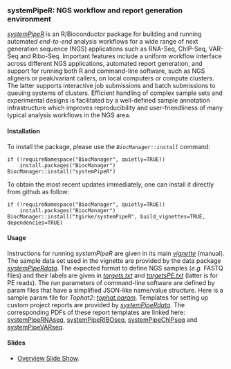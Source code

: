 ### systemPipeR: NGS workflow and report generation environment 

[_systemPipeR_](http://www.bioconductor.org/packages/devel/bioc/html/systemPipeR.html)
is an R/Bioconductor package for building and running automated *end-to-end*
analysis workflows for a wide range of next generation sequence (NGS)
applications such as RNA-Seq, ChIP-Seq, VAR-Seq and Ribo-Seq. Important
features include a uniform workflow interface across different NGS applications, automated
report generation, and support for running both R and command-line software,
such as NGS aligners or peak/variant callers, on local computers or compute
clusters. The latter supports interactive job submissions and batch submissions
to queuing systems of clusters. Efficient handling of complex sample sets and
experimental designs is facilitated by a well-defined sample annotation
infrastructure which improves reproducibility and user-friendliness of many
typical analysis workflows in the NGS area.

#### Installation 
To install the package, please use the _`BiocManager::install`_ command:
```
if (!requireNamespace("BiocManager", quietly=TRUE))
    install.packages("BiocManager")
BiocManager::install("systemPipeR")
```

To obtain the most recent updates immediately, one can install it directly from
github as follow:
```
if (!requireNamespace("BiocManager", quietly=TRUE))
    install.packages("BiocManager")
BiocManager::install("tgirke/systemPipeR", build_vignettes=TRUE, dependencies=TRUE)
```

#### Usage
Instructions for running _systemPipeR_ are given in its main
[_vignette_](https://github.com/tgirke/systemPipeR/blob/master/inst/extdata/vignette_archive/systemPipeR.pdf) (manual).
The sample data set used in the vignette are provided by the data package [_systemPipeRdata_](https://github.com/tgirke/systemPipeRdata).
The expected format to define NGS samples (_e.g._ FASTQ files) and their
labels are given in
[_targets.txt_](https://github.com/tgirke/systemPipeR/blob/master/inst/extdata/targets.txt)
and
[_targetsPE.txt_](https://github.com/tgirke/systemPipeR/blob/master/inst/extdata/targetsPE.txt)
(latter is for PE reads).
The run parameters of command-line software are defined by param files that
have a simplified JSON-like name/value structure. Here is a sample param file
for _Tophat2_:
[_tophat.param_](https://github.com/tgirke/systemPipeR/blob/master/inst/extdata/tophat.param).
Templates for setting up custom project reports are provided by [_systemPipeRdata_](https://github.com/tgirke/systemPipeRdata).
The corresponding PDFs of these report templates are linked here:
[systemPipeRNAseq](https://github.com/tgirke/systemPipeRdata/blob/master/inst/extdata/workflows/rnaseq/systemPipeRNAseq.pdf),
[systemPipeRIBOseq](https://github.com/tgirke/systemPipeRdata/blob/master/inst/extdata/workflows/riboseq/systemPipeRIBOseq.pdf),
[systemPipeChIPseq](https://github.com/tgirke/systemPipeRdata/blob/master/inst/extdata/workflows/chipseq/systemPipeChIPseq.pdf)
and
[systemPipeVARseq](https://github.com/tgirke/systemPipeRdata/blob/master/inst/extdata/workflows/varseq/systemPipeVARseq.pdf).

#### Slides
+ [Overview Slide Show](https://htmlpreview.github.io/?https://raw.githubusercontent.com/tgirke/systemPipeR/master/inst/extdata/slides/systemPipeRslides.html).


